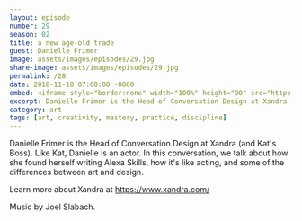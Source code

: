 ```yaml
---
layout: episode
number: 29
season: 02
title: a new age-old trade
guest: Danielle Frimer
image: assets/images/episodes/29.jpg
share-image: assets/images/episodes/29.jpg
permalink: /28
date: 2018-11-18 07:00:00 -0800
embed: <iframe style="border:none" width="100%" height="90" src="https://html5-player.libsyn.com/embed/episode/id/7774004/height/90/theme/custom/autoplay/no/autonext/no/thumbnail/yes/preload/no/no_addthis/no/direction/backward/render-playlist/no/custom-color/65C29B/"  scrolling="no"  allowfullscreen webkitallowfullscreen mozallowfullscreen oallowfullscreen msallowfullscreen></iframe>
excerpt: Danielle Frimer is the Head of Conversation Design at Xandra (and Kat's Boss). Like Kat, Danielle is an actor. In this conversation, we talk about how she found herself writing Alexa Skills, how it's like acting, and some of the differences between art and design.
category: art
tags: [art, creativity, mastery, practice, discipline]
---
```


Danielle Frimer is the Head of Conversation Design at Xandra (and Kat's Boss). Like Kat, Danielle is an actor. In this conversation, we talk about how she found herself writing Alexa Skills, how it's like acting, and some of the differences between art and design.

Learn more about Xandra at https://www.xandra.com/

Music by Joel Slabach.
